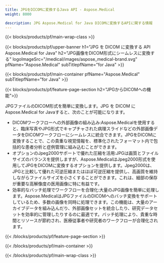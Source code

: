```yaml
---
title: JPGをDICOMに変換するJava API - Aspose.Medical
weight: 8000

description: JPG Aspose.Medical for Java DICOMに変換するAPIに関する情報
---
```


{{< blocks/products/pf/main-wrap-class >}}

{{< blocks/products/pf/upper-banner h1="JPG を DICOM に変換する API Aspose.Medical for Java" h2="JPG画像をDICOM形式にシームレスに変換する" logoImageSrc="/medical/images/aspose_medical-brand.svg" pfName="Aspose.Medical" subTitlepfName="for Java" >}}

{{< blocks/products/pf/main-container pfName="Aspose.Medical" subTitlepfName="for Java" >}}

{{< blocks/products/pf/feature-page-section h2="JPGからDICOMへの機能">}}

<p>JPGファイルのDICOM形式を簡単に変換します。JPG を DICOM にAspose.Medical for Javaすると、次のことが可能になります。</p>

<ul>
<li>DICOMワークフローへの外部画像の組み込み:Aspose.Medicalを使用すると、臨床写真やJPG形式でキャプチャされた病理スライドなどの外部画像データをDICOMワークフローにシームレスに統合できます。JPGをDICOMに変換することで、この貴重な視覚情報を、標準化されたフォーマット内で包括的な患者分析と症例管理に組み込むことができます。</li>
<li>オプションのJpeg2000サポートで優れた圧縮を活用:JPGは画質とファイルサイズのバランスを提供しますが、Aspose.MedicalはJpeg2000形式を使用してJPGをDICOMに変換するオプションを提供します。Jpeg2000は、JPGと比較して優れた可逆圧縮またはほぼ可逆圧縮を提供し、高画質を維持しながらファイルサイズを小さくすることができます。これは、細部の保存が重要な高解像度の医用画像に特に有益です。</li>
<li>効率的なバッチ処理でワークフローを合理化:大量のJPG画像を簡単に処理します。Aspose.MedicalはJPGファイルのDICOMへのバッチ変換をサポートしているため、多数の画像を同時に処理できます。この機能は、大量のアーカイブデータを組み込んだり、外部画像セットを統合したり、研究データセットを効率的に管理したりするのに最適です。バッチ処理により、貴重な時間とリソースが節約され、医療従事者や研究者のワークフローが合理化されます。</li>
</ul>

{{< /blocks/products/pf/feature-page-section >}}

{{< /blocks/products/pf/main-container >}}

{{< /blocks/products/pf/main-wrap-class >}}